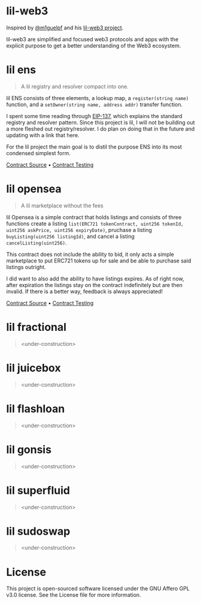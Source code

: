 # lil-web3
Inspired by [@m1guelpf](https://twitter.com/m1guelpf) and his [lil-web3 project](https://github.com/m1guelpf/lil-web3).

lil-web3 are simplified and focused web3 protocols and apps with the explicit purpose to get a better understanding of the Web3 ecosystem.

# lil ens
> A lil registry and resolver compact into one.

lil ENS consists of three elements, a lookup map, a `register(string name)` function, and a `setOwner(string name, address addr)` transfer function.

I spent some time reading through [EIP-137](https://eips.ethereum.org/EIPS/eip-137), which explains the standard registry and resolver pattern. Since this project is lil, I will not be building out a more fleshed out registry/resolver. I do plan on doing that in the future and updating with a link that here.

For the lil project the main goal is to distil the purpose ENS into its most condensed simplest form.

[Contract Source](./src/LilENS.sol) • [Contract Testing](./src/test/LilENS.t.sol)

# lil opensea
> A lil marketplace without the fees

lil Opensea is a simple contract that holds listings and consists of three functions create a listing `list(ERC721 tokenContract, uint256 tokenId, uint256 askPrice, uint256 expiryDate)`, pruchase a listing `buyListing(uint256 listingId)`, and cancel a listing `cancelListing(uint256)`.

This contract does not include the ability to bid, it only acts a simple marketplace to put ERC721 tokens up for sale and be able to purchase said listings outright.

I did want to also add the ability to have listings expires. As of right now, after expiration the listings stay on the contract indefinitely but are then invalid. If there is a better way, feedback is always appreciated!

[Contract Source](./src/LilOpensea.sol) • [Contract Testing](./src/test/LilOpensea.t.sol)

# lil fractional
>\<under-construction>

# lil juicebox
>\<under-construction>

# lil flashloan
>\<under-construction>

# lil gonsis
>\<under-construction>

# lil superfluid
>\<under-construction>

# lil sudoswap
>\<under-construction>

# License
This project is open-sourced software licensed under the GNU Affero GPL v3.0 license. See the License file for more information.